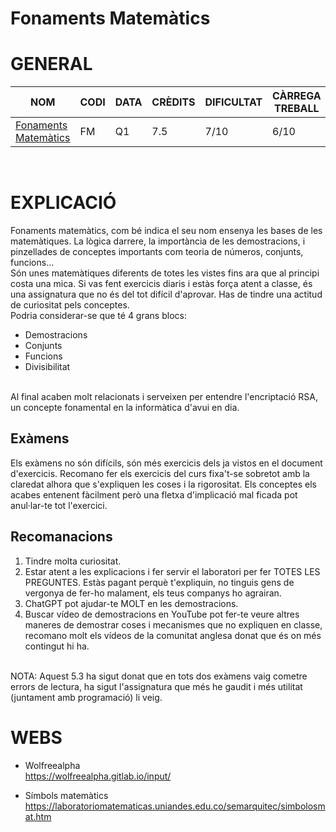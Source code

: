 # Fonaments Matemàtics
# GENERAL
| NOM | CODI | DATA | CRÈDITS | DIFICULTAT | CÀRREGA TREBALL | NOTA |
| --- | --- | --- | --- | --- | --- | --- |
| [Fonaments Matemàtics](https://www.fib.upc.edu/ca/estudis/graus/grau-en-enginyeria-informatica/pla-destudis/assignatures/FM) | FM | Q1 | 7.5 | 7/10 | 6/10 | 5.3 |

<br>

# EXPLICACIÓ
Fonaments matemàtics, com bé indica el seu nom ensenya les bases de les matemàtiques. La lògica darrere, la importància de les demostracions, i pinzellades de conceptes importants com teoria de números, conjunts, funcions...
<br>
Són unes matemàtiques diferents de totes les vistes fins ara que al principi costa una mica. Si vas fent exercicis diaris i estàs força atent a classe, és una assignatura que no és del tot difícil d'aprovar. Has de tindre una actitud de curiositat pels conceptes.
<br>
Podria considerar-se que té 4 grans blocs:
- Demostracions
- Conjunts
- Funcions
- Divisibilitat

<br>
Al final acaben molt relacionats i serveixen per entendre l'encriptació RSA, un concepte fonamental en la informàtica d'avui en dia.

## Exàmens
Els exàmens no són difícils, són més exercicis dels ja vistos en el document d'exercicis. Recomano fer els exercicis del curs fixa't-se sobretot amb la claredat alhora que s'expliquen les coses i la rigorositat. Els conceptes els acabes entenent fàcilment però una fletxa d'implicació mal ficada pot anul·lar-te tot l'exercici.
<br>

## Recomanacions
1. Tindre molta curiositat.
2. Estar atent a les explicacions i fer servir el laboratori per fer TOTES LES PREGUNTES. Estàs pagant perquè t'expliquin, no tinguis gens de vergonya de fer-ho malament, els teus companys ho agrairan.
3. ChatGPT pot ajudar-te MOLT en les demostracions.
4. Buscar vídeo de demostracions en YouTube pot fer-te veure altres maneres de demostrar coses i mecanismes que no expliquen en classe, recomano molt els vídeos de la comunitat anglesa donat que és on més contingut hi ha.

<br>
NOTA: Aquest 5.3 ha sigut donat que en tots dos exàmens vaig cometre errors de lectura, ha sigut l'assignatura que més he gaudit i més utilitat (juntament amb programació) li veig.

<br>

# WEBS
- Wolfreealpha <br>
https://wolfreealpha.gitlab.io/input/ <br>

- Símbols matemàtics <br>
https://laboratoriomatematicas.uniandes.edu.co/semarquitec/simbolosmat.htm<br>